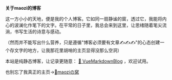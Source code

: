 **关于maozi的博客**

这一方小小的天地，便是我的个人博客。它如同一扇静谧的窗，透过它，我能将内心的波澜化作笔下的文字。在平常的日子里，我总会来到这里，让思绪随着笔尖流淌，书写生活的诗意与感动。

（然而并不能写出什么营养，只是遵循"博客必须要有文章✍✍✍"的心态创建一个存文字的地方，让我那花里胡哨的主页显得没那么空洞）

本站是纯静态博客，让记录更随意： [🔗 VueMarkdownBlog](https://github.com/mzhren/VueMarkdownBlog) ，欢迎试用。

也别忘了我真正的主页→[🔗maoziの窝](https://gmaox.github.io/)
